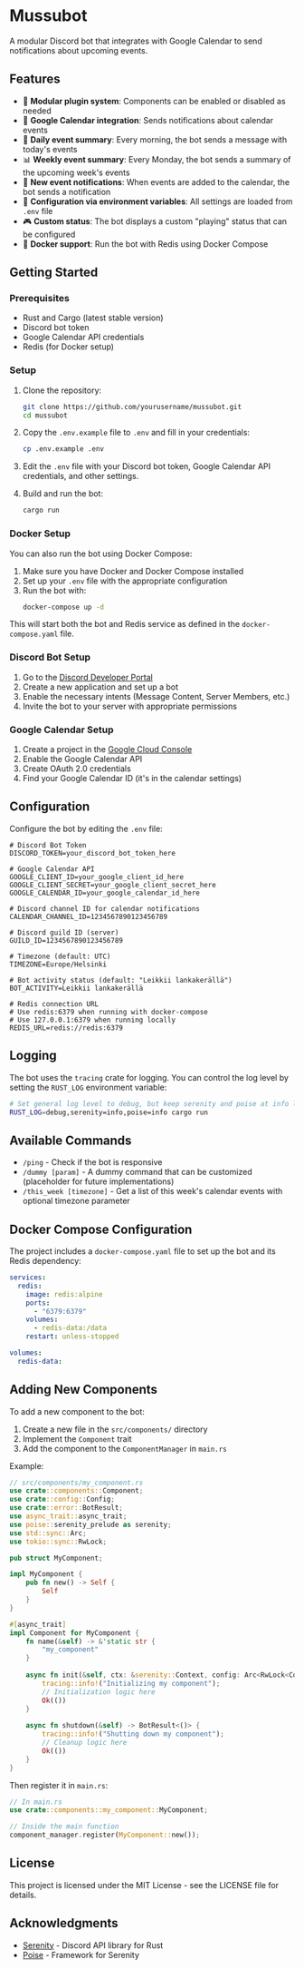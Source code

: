 # Mussubot

A modular Discord bot that integrates with Google Calendar to send notifications about upcoming events.

## Features

- 🔌 **Modular plugin system**: Components can be enabled or disabled as needed
- 📅 **Google Calendar integration**: Sends notifications about calendar events
- 🌅 **Daily event summary**: Every morning, the bot sends a message with today's events
- 📊 **Weekly event summary**: Every Monday, the bot sends a summary of the upcoming week's events
- 🔔 **New event notifications**: When events are added to the calendar, the bot sends a notification
- 💾 **Configuration via environment variables**: All settings are loaded from `.env` file
- 🎮 **Custom status**: The bot displays a custom "playing" status that can be configured
- 🐳 **Docker support**: Run the bot with Redis using Docker Compose

## Getting Started

### Prerequisites

- Rust and Cargo (latest stable version)
- Discord bot token
- Google Calendar API credentials
- Redis (for Docker setup)

### Setup

1. Clone the repository:
   ```bash
   git clone https://github.com/yourusername/mussubot.git
   cd mussubot
   ```

2. Copy the `.env.example` file to `.env` and fill in your credentials:
   ```bash
   cp .env.example .env
   ```

3. Edit the `.env` file with your Discord bot token, Google Calendar API credentials, and other settings.

4. Build and run the bot:
   ```bash
   cargo run
   ```

### Docker Setup

You can also run the bot using Docker Compose:

1. Make sure you have Docker and Docker Compose installed
2. Set up your `.env` file with the appropriate configuration
3. Run the bot with:
   ```bash
   docker-compose up -d
   ```

This will start both the bot and Redis service as defined in the `docker-compose.yaml` file.

### Discord Bot Setup

1. Go to the [Discord Developer Portal](https://discord.com/developers/applications)
2. Create a new application and set up a bot
3. Enable the necessary intents (Message Content, Server Members, etc.)
4. Invite the bot to your server with appropriate permissions

### Google Calendar Setup

1. Create a project in the [Google Cloud Console](https://console.cloud.google.com/)
2. Enable the Google Calendar API
3. Create OAuth 2.0 credentials
4. Find your Google Calendar ID (it's in the calendar settings)

## Configuration

Configure the bot by editing the `.env` file:

```
# Discord Bot Token
DISCORD_TOKEN=your_discord_bot_token_here

# Google Calendar API
GOOGLE_CLIENT_ID=your_google_client_id_here
GOOGLE_CLIENT_SECRET=your_google_client_secret_here
GOOGLE_CALENDAR_ID=your_google_calendar_id_here

# Discord channel ID for calendar notifications
CALENDAR_CHANNEL_ID=1234567890123456789

# Discord guild ID (server)
GUILD_ID=1234567890123456789

# Timezone (default: UTC)
TIMEZONE=Europe/Helsinki

# Bot activity status (default: "Leikkii lankakerällä")
BOT_ACTIVITY=Leikkii lankakerällä

# Redis connection URL
# Use redis:6379 when running with docker-compose
# Use 127.0.0.1:6379 when running locally
REDIS_URL=redis://redis:6379
```

## Logging

The bot uses the `tracing` crate for logging. You can control the log level by setting the `RUST_LOG` environment variable:

```bash
# Set general log level to debug, but keep serenity and poise at info level
RUST_LOG=debug,serenity=info,poise=info cargo run
```

## Available Commands

- `/ping` - Check if the bot is responsive
- `/dummy [param]` - A dummy command that can be customized (placeholder for future implementations)
- `/this_week [timezone]` - Get a list of this week's calendar events with optional timezone parameter

## Docker Compose Configuration

The project includes a `docker-compose.yaml` file to set up the bot and its Redis dependency:

```yaml
services:
  redis:
    image: redis:alpine
    ports:
      - "6379:6379"
    volumes:
      - redis-data:/data
    restart: unless-stopped

volumes:
  redis-data:
```

## Adding New Components

To add a new component to the bot:

1. Create a new file in the `src/components/` directory
2. Implement the `Component` trait
3. Add the component to the `ComponentManager` in `main.rs`

Example:

```rust
// src/components/my_component.rs
use crate::components::Component;
use crate::config::Config;
use crate::error::BotResult;
use async_trait::async_trait;
use poise::serenity_prelude as serenity;
use std::sync::Arc;
use tokio::sync::RwLock;

pub struct MyComponent;

impl MyComponent {
    pub fn new() -> Self {
        Self
    }
}

#[async_trait]
impl Component for MyComponent {
    fn name(&self) -> &'static str {
        "my_component"
    }
    
    async fn init(&self, ctx: &serenity::Context, config: Arc<RwLock<Config>>) -> BotResult<()> {
        tracing::info!("Initializing my component");
        // Initialization logic here
        Ok(())
    }
    
    async fn shutdown(&self) -> BotResult<()> {
        tracing::info!("Shutting down my component");
        // Cleanup logic here
        Ok(())
    }
}
```

Then register it in `main.rs`:

```rust
// In main.rs
use crate::components::my_component::MyComponent;

// Inside the main function
component_manager.register(MyComponent::new());
```

## License

This project is licensed under the MIT License - see the LICENSE file for details.

## Acknowledgments

- [Serenity](https://github.com/serenity-rs/serenity) - Discord API library for Rust
- [Poise](https://github.com/serenity-rs/poise) - Framework for Serenity 